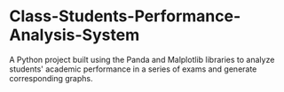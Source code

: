 # Class-Students-Performance-Analysis-System
A Python project built using the Panda and Malplotlib libraries to analyze students' academic performance in a series of exams and generate corresponding graphs.
